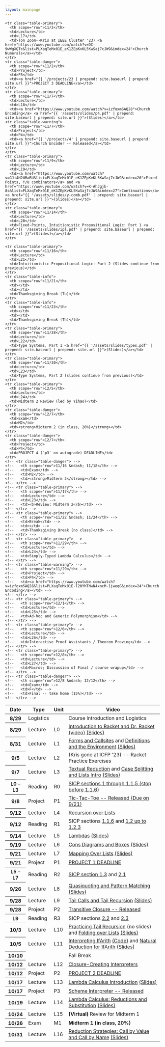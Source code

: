 ```yaml
---
layout: mainpage
---
```

<!-- ## Course Structure -->
<!-- Please read the [Syllabus]({{ "/syllabus" | absolute_url }}) for course information. -->
<table class="table table-sm table-striped">
  <thead>
    <tr>
      <th scope="col">Date</th>
      <th scope="col">Type</th>
      <th scope="col">Unit</th>
      <th scope="col">Video</th>
    </tr>
  </thead>
  <tbody>
    <tr class="table-success">
      <th scope="row">8/29</th>
      <td>Logistics</td>
      <td></td>
      <td>Course Introduction and Logistics</td>
    </tr>
    <tr class="table-primary">
      <th scope="row">8/29</th>
      <td>Lecture</td>
      <td>L0</td>
      <td><a href="https://www.youtube.com/watch?v=zFzNhjFv22A&list=PLXaqTeMx01E_eK1ZEpKvKL5KwSaj7cJW9&index=3">Introduction to Racket and Dr. Racket (video)</a> <a href="{{ '/assets/slides/cis352-f23-l0.pdf' | prepend: site.baseurl | prepend: site.url }}">(Slides)</a></td>
    </tr>
    <tr class="table-primary">
      <th scope="row">8/31</th>
      <td>Lecture</td>
      <td>L1</td>
      <td><a href="https://www.youtube.com/watch?v=kMOgrVjEuk8">Forms and Callsites</a> and <a href="https://www.youtube.com/watch?v=bnzjganKVgU">Definitions and the Environment</a> <a href="{{ '/assets/slides/cis352-f22-l1.pdf' | prepend: site.baseurl | prepend: site.url }}">(Slides)</a></td>
    </tr>
    <tr class="table-primary">
      <th scope="row">9/5</th>
      <td>Lecture</td>
      <td>L2</td>
      <td>(Kris gone at ICFP '23) -- Racket Practice Exercises</td>
    </tr>
    <tr class="table-primary">
      <th scope="row">9/7</th>
      <td>Lecture</td>
      <td>L3</td>
      <td><a href="https://www.youtube.com/watch?v=4HPjJ4M6XVc">Textual Reduction</a> and <a href="https://www.youtube.com/watch?v=WVmomIoxBZM&list=PLXaqTeMx01E_eK1ZEpKvKL5KwSaj7cJW9&index=6&ab_channel=KristopherMicinski">Case Splitting and Lists Intro</a> <a href="{{ '/assets/slides/cis352-f22-l2.pdf' | prepend: site.baseurl | prepend: site.url }}">(Slides)</a></td>
    </tr>
    <tr class="table-secondary">
      <th scope="row">L0 &ndash; L3</th>
      <td>Reading</td>
      <td>R0</td>
      <td><a href="http://sarabander.github.io/sicp/html/Chapter-1.xhtml#Chapter-1">SICP sections 1 through 1.1.5 (stop before 1.1.6)</a></td>
    </tr>
    <tr class="table-warning">
      <th scope="row">9/8</th>
      <td>Project</td>
      <td>P1</td>
      <td><a href="https://www.youtube.com/watch?v=ApIXt_Exf7g">Tic-Tac-Toe -- Released (Due on 9/21)</a></td>
    </tr>
    <tr class="table-primary">
      <th scope="row">9/12</th>
      <td>Lecture</td>
      <td>L4</td>
      <td><a href="https://www.youtube.com/watch?v=0y325A82vMc&list=PLXaqTeMx01E_eK1ZEpKvKL5KwSaj7cJW9&index=7">Recursion over Lists</a></td>
    </tr>
    <tr class="table-secondary">
      <th scope="row">9/12</th>
      <td>Reading</td>
      <td>R1</td>
      <td>SICP sections <a href="http://sarabander.github.io/sicp/html/1_002e1.xhtml#g_t1_002e1_002e6">1.1.6</a>  and <a href="http://sarabander.github.io/sicp/html/1_002e2.xhtml#g_t1_002e2">1.2 up to 1.2.3</a></td>
    </tr>
    <tr class="table-primary">
      <th scope="row">9/14</th>
      <td>Lecture</td>
      <td>L5</td>
      <td><a href="https://www.youtube.com/watch?v=OqZleNZto0A&list=PLXaqTeMx01E_eK1ZEpKvKL5KwSaj7cJW9&index=9">Lambdas</a> <a href="{{ '/assets/slides/lambdas.pdf' | prepend: site.baseurl | prepend: site.url }}">(Slides)</a></td>
    </tr>
    <tr class="table-primary">
      <th scope="row">9/19</th>
      <td>Lecture</td>
      <td>L6</td>
      <td><a href="https://www.youtube.com/watch?v=7NA9HZdlR0g&list=PLXaqTeMx01E_eK1ZEpKvKL5KwSaj7cJW9&index=10">Cons Diagrams and Boxes</a> <a href="{{ '/assets/slides/cons.pdf' | prepend: site.baseurl | prepend: site.url }}">(Slides)</a> </td>
    </tr>
    <tr class="table-primary">
      <th scope="row">9/21</th>
      <td>Lecture</td>
      <td>L7</td>
      <td><a href="https://www.youtube.com/watch?v=AGDnCUfFp84&list=PLXaqTeMx01E_eK1ZEpKvKL5KwSaj7cJW9&index=11">Mapping Over Lists</a> <a href="{{ '/assets/slides/maps-matches.pdf' | prepend: site.baseurl | prepend: site.url }}">(Slides)</a></td>
    </tr>
    <tr class="table-danger">
      <th scope="row">9/21</th>
      <td>Project</td>
      <td>P1</td>
      <td><a href="{{ '/projects/1' | prepend: site.baseurl | prepend: site.url }}">PROJECT 1 DEADLINE</a></td>
    </tr>
    <tr class="table-secondary">
      <th scope="row">L5 &ndash; L7</th>
      <td>Reading</td>
      <td>R2</td>
      <td><a href="http://sarabander.github.io/sicp/html/1_002e3.xhtml#g_t1_002e3">SICP section  1.3</a> and <a href="http://sarabander.github.io/sicp/html/2_002e1.xhtml#g_t2_002e1">2.1</a></td>
    </tr>
    <tr class="table-primary">
      <th scope="row">9/26</th>
      <td>Lecture</td>
      <td>L8</td>
      <td><a href="https://www.youtube.com/watch?v=RJFkmh9Wo8o&list=PLXaqTeMx01E_eK1ZEpKvKL5KwSaj7cJW9&index=12">Quasiquoting and Pattern Matching</a> <a href="{{ '/assets/slides/maps-matches.pdf' | prepend: site.baseurl | prepend: site.url }}">(Slides)</a></td>
    </tr>
    <tr class="table-primary">
      <th scope="row">9/28</th>
      <td>Lecture</td>
      <td>L9</td>
      <!-- <td><a href="https://www.youtube.com/watch?v=kAskgLplQgw">Tail Calls and Tail Recursion</a></td> -->
      <td><a href="https://www.youtube.com/watch?v=kAskgLplQgw&list=PLXaqTeMx01E_eK1ZEpKvKL5KwSaj7cJW9&index=13">Tail Calls and Tail Recursion</a>  <a href="{{ '/assets/slides/tailcalls.pdf' | prepend: site.baseurl | prepend: site.url }}">(Slides)</a></td>
    </tr>
    <tr class="table-warning">
      <th scope="row">9/28</th>
      <td>Project</td>
      <td>P2</td>
      <td><a href="{{ '/projects/2' | prepend: site.baseurl | prepend: site.url }}">Transitive Closure -- Released</a></td>
    </tr>
    <tr class="table-secondary">
      <th scope="row">L9</th>
      <td>Reading</td>
      <td>R3</td>
      <td>SICP sections <a href="https://mitpress.mit.edu/sites/default/files/sicp/full-text/book/book-Z-H-15.html">2.2</a> and <a href="https://mitpress.mit.edu/sites/default/files/sicp/full-text/book/book-Z-H-16.html#%_sec_2.3">2.3</a></td>
    </tr>
    <tr class="table-primary">
      <th scope="row">10/3</th>
      <td>Lecture</td>
      <td>L10</td>
      <td><a href="https://www.youtube.com/watch?v=cFkHFoKW4e4&list=PLXaqTeMx01E-l20YhTNwN4xncM-1jweqG&index=14">Practicing Tail Recursion</a> (no slides) and <a href="https://www.youtube.com/watch?v=WUAI_v110NQ&list=PLXaqTeMx01E-l20YhTNwN4xncM-1jweqG&index=15">Folding over Lists</a>  <a href="{{ '/assets/slides/folds.pdf' | prepend: site.baseurl | prepend: site.url }}">(Slides)</a> </td>
    </tr>
    <tr class="table-primary">
      <th scope="row">10/5</th>
      <td>Lecture</td>
      <td>L11</td>
      <td><a href="https://www.youtube.com/watch?v=vhOH2GmuYrQ&list=PLXaqTeMx01E-l20YhTNwN4xncM-1jweqG&index=16">Interpreting IfArith</a>   <a href="https://gist.github.com/kmicinski/7c9bbe55363107ededa028ba917ba10b">(Code)</a> and <a href="https://www.youtube.com/watch?v=neCrsTf8h7Y&list=PLXaqTeMx01E-l20YhTNwN4xncM-1jweqG&index=17">Natural Deduction for IfArith</a>   <a href="{{ '/assets/slides/natded.pdf' | prepend: site.baseurl | prepend: site.url }}">(Slides)</a></td>
    </tr>
    <tr class="table-info">
      <th scope="row">10/10</th>
      <td></td>
      <td></td>
      <td>Fall Break</td>
    </tr>
    <tr class="table-primary">
      <th scope="row">10/12</th>
      <td>Lecture</td>
      <td>L12</td>
      <td><a href="https://www.youtube.com/watch?v=-TN--YqcJhI&list=PLXaqTeMx01E_eK1ZEpKvKL5KwSaj7cJW9&index=26">Closure-Creating Interpreters</a></td>
    </tr>
    <tr class="table-danger">
      <th scope="row">10/12</th>
      <td>Project</td>
      <td>P2</td>
      <td><a href="{{ '/projects/2' | prepend: site.baseurl | prepend: site.url }}">PROJECT 2 DEADLINE</a></td>
    </tr>
    <tr class="table-primary">
      <th scope="row">10/17</th>
      <td>Lecture</td>
      <td>L13</td>
      <td><a href="https://www.youtube.com/watch?v=RqA-m_QMJYc&list=PLXaqTeMx01E-l20YhTNwN4xncM-1jweqG&index=20">Lambda Calculus Introduction</a> <a href="{{ '/assets/slides/lambda-intro.pdf' | prepend: site.baseurl | prepend: site.url }}">(Slides)</a></td>
    </tr>
    <tr class="table-warning">
      <th scope="row">10/17</th>
      <td>Project</td>
      <td>P3</td>
      <td><a href="{{ '/projects/3' | prepend: site.baseurl | prepend: site.url }}">Scheme Interpreter -- Released</a></td>
    </tr>
    <tr class="table-primary">
      <th scope="row">10/19</th>
      <td>Lecture</td>
      <td>L14</td>
	  <td><a href="https://www.youtube.com/watch?v=Paxvaq0Q-S0&list=PLXaqTeMx01E-l20YhTNwN4xncM-1jweqG&index=21">Lambda Calculus: Reductions and Substitution</a> <a href="{{ '/assets/slides/lambda-reductions.pdf' | prepend: site.baseurl | prepend: site.url }}">(Slides)</a></td>
    </tr>
    <tr class="table-primary">
      <th scope="row">10/24</th>
      <td>Lecture</td>
      <td>L15</td>
	  <td><b>(Virtual)</b> Review for Midterm 1</td>
    </tr>
    <tr class="table-danger">
      <th scope="row">10/26</th>
      <td>Exam</td>
      <td>M1</td>
      <td><strong>Midterm 1 (in class, 20%)</strong></td>
    </tr>
    <tr class="table-primary">
      <th scope="row">10/31</th>
      <td>Lecture</td>
      <td>L16</td>
      <td><a href="https://www.youtube.com/watch?v=GNkQrqAGB-o&list=PLXaqTeMx01E-l20YhTNwN4xncM-1jweqG&index=22">Reduction Strategies: Call by Value and Call by Name</a> <a href="{{ '/assets/slides/reduction-strategies.pdf' | prepend: site.baseurl | prepend: site.url }}">(Slides)</a></td>
    </tr>
    <!-- <tr class="table-warning"> -->
    <!--   <th scope="row">11/1</th> -->
    <!--   <td>Project</td> -->
    <!--   <td>P3</td> -->
    <!--   <td><a href="https://www.youtube.com/watch?v=-TN--YqcJhI&list=PLXaqTeMx01E_eK1ZEpKvKL5KwSaj7cJW9&index=26">Definitional Interpreter for Scheme (L19)</a></td> -->
    <!-- </tr> -->

    <tr class="table-primary">
      <th scope="row">11/2</th>
      <td>Lecture</td>
      <td>L17</td>
      <td>(on Zoom--Kris at IEEE Cluster '23) <a href="https://www.youtube.com/watch?v=DC-9wWgXQTc&list=PLXaqTeMx01E_eK1ZEpKvKL5KwSaj7cJW9&index=24">Church Numerals</a></td>
    </tr>
    <tr class="table-danger">
      <th scope="row">11/2</th>
      <td>Project</td>
      <td>P3</td>
      <td><a href="{{ '/projects/23 | prepend: site.baseurl | prepend: site.url }}">PROJECT 3 DEADLINE</a></td>
    </tr>
    <tr class="table-primary">
      <th scope="row">11/7</th>
      <td>Lecture</td>
      <td>L18</td>
      <td><a href="https://www.youtube.com/watch?v=izfoxmSAQ28">Church Encoding</a> <a href="{{ '/assets/slides/p4.pdf' | prepend: site.baseurl | prepend: site.url }}">(Slides)</a></td>
    <tr class="table-warning">
      <th scope="row">11/7</th>
      <td>Project</td>
      <td>P4</td>
      <td><a href="{{ '/projects/4' | prepend: site.baseurl | prepend: site.url }}">Church Encoder -- Released</a></td>
    </tr>
    </tr>
    <tr class="table-primary">
      <th scope="row">11/9</th>
      <td>Lecture</td>
      <td>L19</td>
      <td><a href="https://www.youtube.com/watch?v=GJi4H2UMaRU&list=PLXaqTeMx01E_eK1ZEpKvKL5KwSaj7cJW9&index=26">Fixed Points, Y/U combinators</a> and <a href="https://www.youtube.com/watch?v=K-AhJgjb-8s&list=PLXaqTeMx01E_eK1ZEpKvKL5KwSaj7cJW9&index=27">Continuations</a> <a href="{{ '/assets/slides/y-comb.pdf' | prepend: site.baseurl | prepend: site.url }}">(Slides)</a></td>
    </tr>
    <tr class="table-primary">
      <th scope="row">11/14</th>
      <td>Lecture</td>
      <td>L20</td>
      <td>Fixed-Points, Intuitionistic Propositional Logic: Part 1 <a href="{{ '/assets/slides/ipl.pdf' | prepend: site.baseurl | prepend: site.url }}">(Slides)</a></td>
    </tr>

    <tr class="table-primary">
      <th scope="row">11/16</th>
      <td>Lecture</td>
      <td>L21</td>
      <td>Intuitionistic Propositional Logic: Part 2 (Slides continue from previous)</td>
    </tr>
    <tr class="table-info">
      <th scope="row">11/21</th>
      <td></td>
      <td></td>
      <td>Thanksgiving Break (Tu)</td>
    </tr>
    <tr class="table-info">
      <th scope="row">11/23</th>
      <td></td>
      <td></td>
      <td>Thanksgiving Break (Th)</td>
    </tr>
    <tr class="table-primary">
      <th scope="row">11/28</th>
      <td>Lecture</td>
      <td>L22</td>
      <td>Type Systems, Part 1 <a href="{{ '/assets/slides/types.pdf' | prepend: site.baseurl | prepend: site.url }}">(Slides)</a></td>
    </tr>
    <tr class="table-primary">
      <th scope="row">11/30</th>
      <td>Lecture</td>
      <td>L23</td>
      <td>Type Systems, Part 2 (slides continue from previous)</td>
    </tr>
    <tr class="table-primary">
      <th scope="row">12/5</th>
      <td>Lecture</td>
      <td>L24</td>
      <td>Midterm 2 Review (led by Yihao)</td>
    </tr>
    <tr class="table-danger">
      <th scope="row">12/7</th>
      <td>Exam</td>
      <td>M2</td>
      <td><strong>Midterm 2 (in class, 20%)</strong></td>
    </tr>
    <tr class="table-danger">
      <th scope="row">12/7</th>
      <td>Project</td>
      <td>P4</td>
      <td>PROJECT 4 (`p3` on autograde) DEADLINE</td>
    </tr>
    <!-- <tr class="table-danger"> -->
    <!--   <th scope="row">11/16 &ndash; 11/18</th> -->
    <!--   <td>Exam</td> -->
    <!--   <td>M2</td> -->
    <!--   <td><strong>Midterm 2</strong></td> -->
    <!-- </tr> -->
    <!-- <tr class="table-primary"> -->
    <!--   <th scope="row">11/17</th> -->
    <!--   <td>Lecture</td> -->
    <!--   <td>L23</td> -->
    <!--   <td><b>Review: Midterm 2</b></td> -->
    <!-- </tr> -->
    <!-- <tr class="table-primary"> -->
    <!--   <th scope="row">11/22 &ndash; 11/24</th> -->
    <!--   <td>Break</td> -->
    <!--   <td></td> -->
    <!--   <td>Thanksgiving Break (no class)</td> -->
    <!-- </tr> -->
    <!-- <tr class="table-primary"> -->
    <!--   <th scope="row">11/29</th> -->
    <!--   <td>Lecture</td> -->
    <!--   <td>L24</td> -->
    <!--   <td>Simply-Typed Lambda Calculus</td> -->
    <!-- </tr> -->
    <!-- <tr class="table-warning"> -->
    <!--   <th scope="row">11/29</th> -->
    <!--   <td>Project</td> -->
    <!--   <td>P4</td> -->
    <!--   <td><a href="https://www.youtube.com/watch?v=izfoxmSAQ28&list=PLXaqTeMx01E-l20YhTNwN4xncM-1jweqG&index=24">Church Encoding</a></td> -->
    <!-- </tr> -->
    <!-- <tr class="table-primary"> -->
    <!--   <th scope="row">12/1</th> -->
    <!--   <td>Lecture</td> -->
    <!--   <td>L25</td> -->
    <!--   <td>Ad-hoc and Generic Polymorphism</td> -->
    <!-- </tr> -->
    <!-- <tr class="table-primary"> -->
    <!--   <th scope="row">12/6</th> -->
    <!--   <td>Lecture</td> -->
    <!--   <td>L26</td> -->
    <!--   <td>Interactive Proof Assistants / Theorem Proving</td> -->
    <!-- </tr> -->
    <!-- <tr class="table-primary"> -->
    <!--   <th scope="row">12/8</th> -->
    <!--   <td>Lecture</td> -->
    <!--   <td>L27</td> -->
    <!--   <td>Macros; Discussion of Final / course wrapup</td> -->
    <!-- </tr> -->
    <!-- <tr class="table-danger"> -->
    <!--   <th scope="row">12/8 &ndash; 12/12</th> -->
    <!--   <td>Exam</td> -->
    <!--   <td>F</td> -->
    <!--   <td>Final -- take home (15%)</td> -->
    <!-- </tr> -->
  </tbody>
</table>

